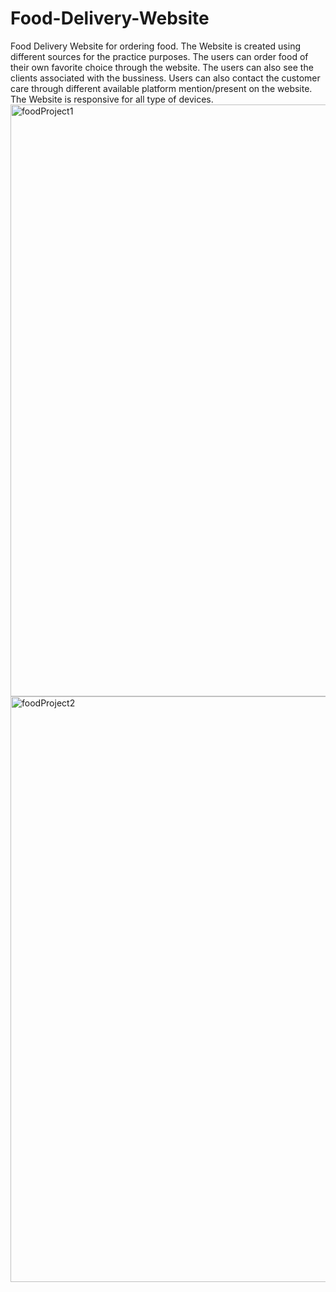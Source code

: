 # Food-Delivery-Website
Food Delivery Website for ordering food.
The Website is created using different sources for the practice purposes.
The users can order food of their own favorite choice through the website.
The users can also see the clients associated with the bussiness.
Users can also contact the customer care through different available platform mention/present on the website.
The Website is responsive for all type of devices.
<img width="947" alt="foodProject1" src="https://github.com/zaibe827/Food-Delivery-Website/assets/113366469/ee7295fb-3448-4a9c-946b-2545c219c67a">
<img width="937" alt="foodProject2" src="https://github.com/zaibe827/Food-Delivery-Website/assets/113366469/06170e9c-9b54-4774-ae03-aa86186ec428">

